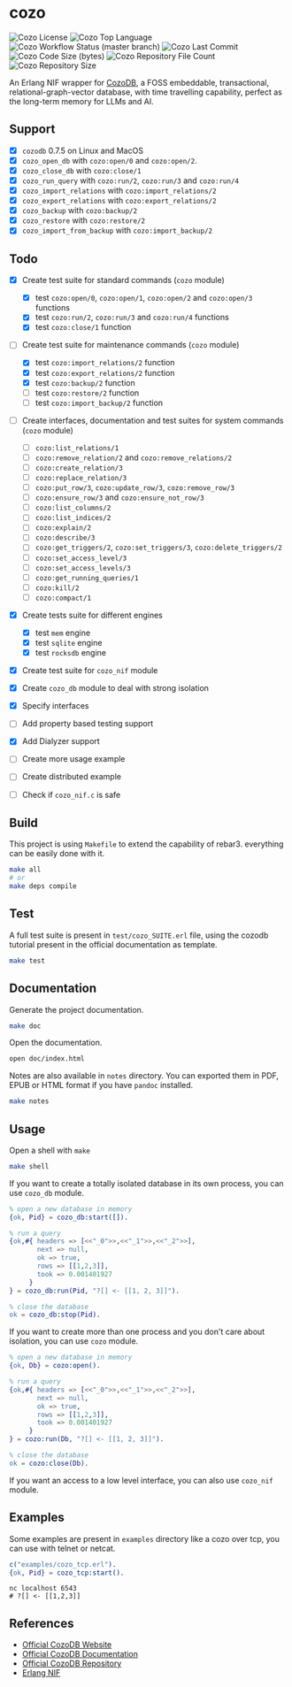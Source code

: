 # cozo

![Cozo License](https://img.shields.io/github/license/niamtokik/cozo)
![Cozo Top Language](https://img.shields.io/github/languages/top/niamtokik/cozo)
![Cozo Workflow Status (master branch)](https://img.shields.io/github/actions/workflow/status/niamtokik/cozo/test.yaml?branch=master)
![Cozo Last Commit](https://img.shields.io/github/last-commit/niamtokik/cozo)
![Cozo Code Size (bytes)](https://img.shields.io/github/languages/code-size/niamtokik/cozo)
![Cozo Repository File Count](https://img.shields.io/github/directory-file-count/niamtokik/cozo)
![Cozo Repository Size](https://img.shields.io/github/repo-size/niamtokik/cozo)

An Erlang NIF wrapper for [CozoDB](https://www.cozodb.org), a FOSS
embeddable, transactional, relational-graph-vector database, with time
travelling capability, perfect as the long-term memory for LLMs and
AI.


## Support

 - [x] `cozodb` 0.7.5 on Linux and MacOS
 - [x] `cozo_open_db` with `cozo:open/0` and `cozo:open/2`.
 - [x] `cozo_close_db` with `cozo:close/1`
 - [x] `cozo_run_query` with `cozo:run/2`, `cozo:run/3` and `cozo:run/4`
 - [x] `cozo_import_relations` with `cozo:import_relations/2`
 - [x] `cozo_export_relations` with `cozo:export_relations/2`
 - [x] `cozo_backup`  with `cozo:backup/2`
 - [x] `cozo_restore`  with `cozo:restore/2`
 - [x] `cozo_import_from_backup`  with `cozo:import_backup/2`

## Todo

 - [x] Create test suite for standard commands (`cozo` module)
   - [x] test `cozo:open/0`, `cozo:open/1`, `cozo:open/2` and
         `cozo:open/3` functions
   - [x] test `cozo:run/2`, `cozo:run/3` and `cozo:run/4` functions
   - [x] test `cozo:close/1` function
   
 - [ ] Create test suite for maintenance commands (`cozo` module)
   - [x] test `cozo:import_relations/2` function
   - [x] test `cozo:export_relations/2` function
   - [x] test `cozo:backup/2` function
   - [ ] test `cozo:restore/2` function
   - [ ] test `cozo:import_backup/2` function
   
 - [ ] Create interfaces, documentation and test suites for system
       commands (`cozo` module)
   - [ ] `cozo:list_relations/1`
   - [ ] `cozo:remove_relation/2` and `cozo:remove_relations/2`
   - [ ] `cozo:create_relation/3`
   - [ ] `cozo:replace_relation/3`
   - [ ] `cozo:put_row/3`, `cozo:update_row/3`, `cozo:remove_row/3`
   - [ ] `cozo:ensure_row/3` and  `cozo:ensure_not_row/3`
   - [ ] `cozo:list_columns/2`
   - [ ] `cozo:list_indices/2`
   - [ ] `cozo:explain/2`
   - [ ] `cozo:describe/3`
   - [ ] `cozo:get_triggers/2`, `cozo:set_triggers/3`, `cozo:delete_triggers/2`
   - [ ] `cozo:set_access_level/3` 
   - [ ] `cozo:set_access_levels/3`
   - [ ] `cozo:get_running_queries/1`
   - [ ] `cozo:kill/2`
   - [ ] `cozo:compact/1`
 
 - [x] Create tests suite for different engines
   - [x] test `mem` engine
   - [x] test `sqlite` engine
   - [x] test `rocksdb` engine

 - [x] Create test suite for `cozo_nif` module

 - [x] Create `cozo_db` module to deal with strong isolation
 - [x] Specify interfaces
 - [ ] Add property based testing support
 - [x] Add Dialyzer support
 - [ ] Create more usage example
 - [ ] Create distributed example
 - [ ] Check if `cozo_nif.c` is safe

## Build

This project is using `Makefile` to extend the capability of
rebar3. everything can be easily done with it.

```sh
make all
# or
make deps compile
```

## Test

A full test suite is present in `test/cozo_SUITE.erl` file, using the
cozodb tutorial present in the official documentation as template.

```sh
make test
```

## Documentation

Generate the project documentation.

```sh
make doc
```

Open the documentation.

```sh
open doc/index.html
```

Notes are also available in `notes` directory. You can exported them
in PDF, EPUB or HTML format if you have `pandoc` installed.

```sh
make notes
```

## Usage

Open a shell with `make`

```sh
make shell
```

If you want to create a totally isolated database in its own process,
you can use `cozo_db` module.

```erlang
% open a new database in memory
{ok, Pid} = cozo_db:start([]).

% run a query
{ok,#{ headers => [<<"_0">>,<<"_1">>,<<"_2">>],
       next => null,
       ok => true,
       rows => [[1,2,3]],
       took => 0.001401927
     }
} = cozo_db:run(Pid, "?[] <- [[1, 2, 3]]").

% close the database
ok = cozo_db:stop(Pid).
```

If you want to create more than one process and you don't care about
isolation, you can use `cozo` module.

```erlang
% open a new database in memory
{ok, Db} = cozo:open().

% run a query
{ok,#{ headers => [<<"_0">>,<<"_1">>,<<"_2">>],
       next => null,
       ok => true,
       rows => [[1,2,3]],
       took => 0.001401927
     }
} = cozo:run(Db, "?[] <- [[1, 2, 3]]").

% close the database
ok = cozo:close(Db).
```

If you want an access to a low level interface, you can also use
`cozo_nif` module.

## Examples

Some examples are present in `examples` directory like a cozo over
tcp, you can use with telnet or netcat.

```erlang
c("examples/cozo_tcp.erl").
{ok, Pid} = cozo_tcp:start().
```

```shell
nc localhost 6543
# ?[] <- [[1,2,3]]
```

## References

 - [Official CozoDB Website](https://www.cozodb.org/)
 - [Official CozoDB Documentation](https://docs.cozodb.org/en/latest/)
 - [Official CozoDB Repository](https://github.com/cozodb/cozo)
 - [Erlang NIF](https://www.erlang.org/doc/tutorial/nif.html)
